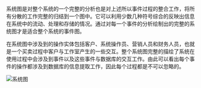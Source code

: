 系统图是对整个系统的一个完整的分析也是对上述所以事件过程的整合工作，将所有分散的工作完整的归结到一个图中。它可以利用少数几种符号综合的反映出信息在系统中的流动、处理和存储的情况。通过对每一个事件的分析绘制出的完整的系统图才是适合整个系统的事件图。

在系统图中涉及到的操作实体包括客户、系统操作员、营销人员和财务人员，也就是一个买卖过程中客户与工作室产生的一些交互。整个系统图完整的描绘了系统在使用过程中会涉及到事件以及这些事件与数据库的交互工作。由此可以看出每个事件的操作都涉及到数据库的信息提取工作，因此每个过程都是不可以忽略的。

![系统图](http://a1.qpic.cn/psb?/V11WCLch3sj1zd/xN2GicQxsWmwiAfTCeIkH2cpPn8vpj1Z6TJ1DtRlZhk!/b/dHQBAAAAAAAA&bo=gAK2AgAAAAADBxQ!&rf=viewer_4)
